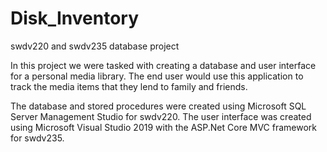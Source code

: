 # Disk_Inventory
swdv220 and swdv235 database project

In this project we were tasked with creating a database and user interface for a personal media library. The end user would use this application to track the media items that they lend to family and friends. 

The database and stored procedures were created using Microsoft SQL Server Management Studio for swdv220.
The user interface was created using Microsoft Visual Studio 2019 with the ASP.Net Core MVC framework for swdv235.
